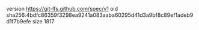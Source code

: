 version https://git-lfs.github.com/spec/v1
oid sha256:4bdfc86359f3298ea9241a083aaba60295d41d3a9bf8c89ef1adeb9d1f7b9efe
size 1817
